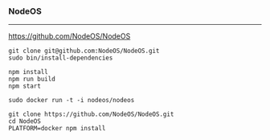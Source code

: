 ### NodeOS
---
https://github.com/NodeOS/NodeOS

```
git clone git@github.com:NodeOS/NodeOS.git
sudo bin/install-dependencies

npm install
npm run build
npm start

sudo docker run -t -i nodeos/nodeos

git clone https://github.com/NodeOS/NodeOS.git
cd NodeOS
PLATFORM=docker npm install
```

```
```

```
```


